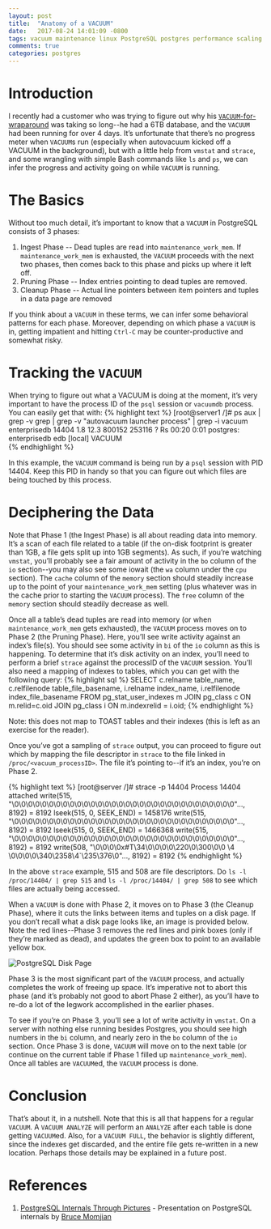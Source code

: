 ```yaml
---
layout: post
title:  "Anatomy of a VACUUM"
date:   2017-08-24 14:01:09 -0800
tags: vacuum maintenance linux PostgreSQL postgres performance scaling vmstat
comments: true
categories: postgres
---
```


# Introduction
I recently had a customer who was trying to figure out why his [`VACUUM`-for-wraparound](https://www.postgresql.org/docs/current/static/routine-vacuuming.html#VACUUM-FOR-WRAPAROUND) was taking so long--he had a 6TB database, and the `VACUUM` had been running for over 4 days.  It’s unfortunate that there’s no progress meter when `VACUUM`s run (especially when autovacuum kicked off a VACUUM in the background), but with a little help from `vmstat` and `strace`, and some wrangling with simple Bash commands like `ls` and `ps`, we can infer the progress and activity going on while `VACUUM` is running.

# The Basics
Without too much detail, it’s important to know that a `VACUUM` in PostgreSQL consists of 3 phases:

1. Ingest Phase -- Dead tuples are read into `maintenance_work_mem`.  If `maintenance_work_mem` is exhausted, the `VACUUM` proceeds with the next two phases, then comes back to this phase and picks up where it left off.
1. Pruning Phase -- Index entries pointing to dead tuples are removed.
1. Cleanup Phase -- Actual line pointers between item pointers and tuples in a data page are removed

If you think about a `VACUUM` in these terms, we can infer some behavioral patterns for each phase.  Moreover, depending on which phase a `VACUUM` is in, getting impatient and hitting `Ctrl-C` may be counter-productive and somewhat risky.

# Tracking the `VACUUM`
When trying to figure out what a VACUUM is doing at the moment, it’s very important to have the process ID of the `psql` session or `vacuumdb` process.  You can easily get that with:
{% highlight text %}
[root@server1 /]# ps aux | grep -v grep | grep -v "autovacuum launcher process" | grep -i vacuum
enterprisedb      14404  1.8 12.3 800152 253116 ?       Rs   00:20   0:01 postgres: enterprisedb edb [local] VACUUM        
{% endhighlight %}

In this example, the `VACUUM` command is being run by a `psql` session with PID 14404.  Keep this PID in handy so that you can figure out which files are being touched by this process.

# Deciphering the Data
Note that Phase 1 (the Ingest Phase) is all about reading data into memory.  It’s a scan of each file related to a table (if the on-disk footprint is greater than 1GB, a file gets split up into 1GB segments).  As such, if you’re watching `vmstat`, you’ll probably see a fair amount of activity in the `bo` column of the `io` section--you may also see some iowait (the `wa` column under the `cpu` section).  The `cache` column of the `memory` section should steadily increase up to the point of your `maintenance_work_mem` setting (plus whatever was in the cache prior to starting the `VACUUM` process).  The `free` column of the `memory` section should steadily decrease as well.

Once all a table’s dead tuples are read into memory (or when `maintenance_work_mem` gets exhausted), the `VACUUM` process moves on to Phase 2 (the Pruning Phase).  Here, you’ll see write activity against an index’s file(s).  You should see some activity in `bi` of the `io` column as this is happening.  To determine that it’s disk activity on an index, you’ll need to perform a brief `strace` against the processID of the `VACUUM` session.  You’ll also need a mapping of indexes to tables, which you can get with the following query:
{% highlight sql %}
SELECT c.relname table_name, c.relfilenode table_file_basename, i.relname index_name, i.relfilenode index_file_basename
FROM pg_stat_user_indexes m
JOIN pg_class c ON m.relid=c.oid
JOIN pg_class i ON m.indexrelid = i.oid;
{% endhighlight %}

Note: this does not map to TOAST tables and their indexes (this is left as an exercise for the reader).

Once you’ve got a sampling of `strace` output, you can proceed to figure out which by mapping the file descriptor in `strace` to the file linked in `/proc/<vacuum_processID>`.  The file it’s pointing to--if it’s an index, you’re on Phase 2.

{% highlight text %}
[root@server /]# strace -p 14404
Process 14404 attached
write(515, "\0\0\0\0\0\0\0\0\0\0\0\0\0\0\0\0\0\0\0\0\0\0\0\0\0\0\0\0\0\0\0\0"..., 8192) = 8192
lseek(515, 0, SEEK_END)                 = 1458176
write(515, "\0\0\0\0\0\0\0\0\0\0\0\0\0\0\0\0\0\0\0\0\0\0\0\0\0\0\0\0\0\0\0\0"..., 8192) = 8192
lseek(515, 0, SEEK_END)                 = 1466368
write(515, "\0\0\0\0\0\0\0\0\0\0\0\0\0\0\0\0\0\0\0\0\0\0\0\0\0\0\0\0\0\0\0\0"..., 8192) = 8192
write(508, "\0\0\0\0x#T\34\0\0\0\0\220\0\300\0\0 \4 \0\0\0\0\340\2358\4`\235\376\0"..., 8192) = 8192
{% endhighlight %}

In the above `strace` example, 515 and 508 are file descriptors.  Do `ls -l /proc/14404/ | grep 515` and `ls -l /proc/14404/ | grep 508` to see which files are actually being accessed.

When a `VACUUM` is done with Phase 2, it moves on to Phase 3 (the Cleanup Phase), where it cuts the links between items and tuples on a disk page.  If you don’t recall what a disk page looks like, an image is provided below.  Note the red lines--Phase 3 removes the red lines and pink boxes (only if they’re marked as dead), and updates the green box to point to an available yellow box.

![PostgreSQL Disk Page](http://rachbelaid.com/assets/posts/heap_file_page.png)

Phase 3 is the most significant part of the `VACUUM` process, and actually completes the work of freeing up space.  It’s imperative not to abort this phase (and it’s probably not good to abort Phase 2 either), as you’ll have to re-do a lot of the legwork accomplished in the earlier phases.

To see if you’re on Phase 3, you’ll see a lot of write activity in `vmstat`.  On a server with nothing else running besides Postgres, you should see high numbers in the `bi` column, and nearly zero in the `bo` column of the `io` section.  Once Phase 3 is done, `VACUUM` will move on to the next table (or continue on the current table if Phase 1 filled up `maintenance_work_mem`).  Once all tables are `VACUUM`ed, the `VACUUM` process is done.

# Conclusion
That’s about it, in a nutshell.  Note that this is all that happens for a regular `VACUUM`.  A `VACUUM ANALYZE` will perform an `ANALYZE` after each table is done getting `VACUUM`ed.  Also, for a `VACUUM FULL`, the behavior is slightly different, since the indexes get discarded, and the entire file gets re-written in a new location.  Perhaps those details may be explained in a future post.

# References
1. [PostgreSQL Internals Through Pictures](https://momjian.us/main/writings/pgsql/internalpics.pdf) - Presentation on PostgreSQL internals by [Bruce Momjian](https://momjian.us)

